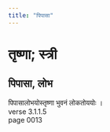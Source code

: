 ```yaml
---
title: "पिपासा"
---
```


# तृष्णा; स्त्री
## पिपासा, लोभ
पिपासालोभयोस्तृष्णा भुवनं लोकतोययोः ।<br />verse 3.1.1.5<br />page 0013

